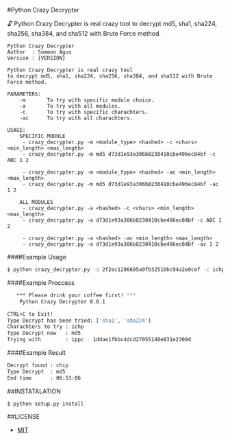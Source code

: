 #Python Crazy Decrypter

:unlock: Python Crazy Decrypter is real crazy tool to decrypt md5, sha1, sha224, sha256, sha384, and sha512 with Brute Force method.

```
Python Crazy Decrypter
Author  : Summon Agus
Version : {VERSION}

Python Crazy Decrypter is real crazy tool
to decrypt md5, sha1, sha224, sha256, sha384, and sha512 with Brute Force method.

PARAMETERS:
    -m       To try with specific module choice.
    -a       To try with all modules.
    -c       To try with specific charachters.
    -ac      To try with all charachters. 

USAGE:
    SPECIFIC MODULE
     - crazy_decrypter.py -m <module_type> <hashed> -c <chars> <min_length> <max_length>
     - crazy_decrypter.py -m md5 d73d1e93a306b8230410cbe496ec84bf -c ABC 1 2

     - crazy_decrypter.py -m <module_type> <hashed> -ac <min_length> <max_length>
     - crazy_decrypter.py -m md5 d73d1e93a306b8230410cbe496ec84bf -ac 1 2

    ALL MODULES
     - crazy_decrypter.py -a <hashed> -c <chars> <min_length> <max_length>
     - crazy_decrypter.py -a d73d1e93a306b8230410cbe496ec84bf -c ABC 1 2

     - crazy_decrypter.py -a <hashed> -ac <min_length> <max_length>
     - crazy_decrypter.py -a d73d1e93a306b8230410cbe496ec84bf -ac 1 2
```

####Example Usage

```bash
$ python crazy_decrypter.py -a 2f2ec1296695a9fb3251bbc94a2e0cef -c ichp 4 4
```

####Example Proccess

```bash
   *** Please drink your coffee first! ***
    Python Crazy Decrypter 0.0.1

CTRL+C to Exit!
Type Decrypt has been tried: ['sha1', 'sha224']
Charachters to try : ichp
Type Decrypt now   : md5
Trying with        : ippc - 1ddae1fbbc4dcd27055140e831e2309d
```

####Example Result

```bash
Decrypt found : chip
Type Decrypt  : md5
End time      : 06:53:06
```

##INSTATALATION

```
$ python setup.py install
```

##LICENSE

* [MIT](https://github.com/agusmakmun/Crazy-Decrypter/blob/master/LICENSE)